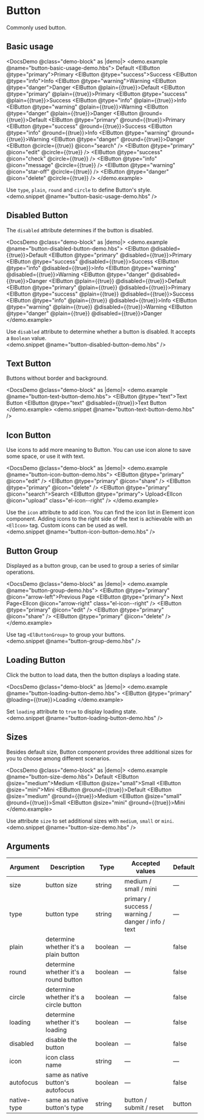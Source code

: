 <!-- markdownlint-disable MD033 -->

# Button

Commonly used button.

## Basic usage

<DocsDemo @class="demo-block" as |demo|>
    <demo.example @name="button-basic-usage-demo.hbs">
        <ElRow>
            <ElButton>Default</ElButton>
            <ElButton @type="primary">Primary</ElButton>
            <ElButton @type="success">Success</ElButton>
            <ElButton @type="info">Info</ElButton>
            <ElButton @type="warning">Warning</ElButton>
            <ElButton @type="danger">Danger</ElButton>
        </ElRow>
        <ElRow>
            <ElButton @plain={{true}}>Default</ElButton>
            <ElButton @type="primary" @plain={{true}}>Primary</ElButton>
            <ElButton @type="success" @plain={{true}}>Success</ElButton>
            <ElButton @type="info" @plain={{true}}>Info</ElButton>
            <ElButton @type="warning" @plain={{true}}>Warning</ElButton>
            <ElButton @type="danger" @plain={{true}}>Danger</ElButton>
        </ElRow>
        <ElRow>
            <ElButton @round={{true}}>Default</ElButton>
            <ElButton @type="primary" @round={{true}}>Primary</ElButton>
            <ElButton @type="success" @round={{true}}>Success</ElButton>
            <ElButton @type="info" @round={{true}}>Info</ElButton>
            <ElButton @type="warning" @round={{true}}>Warning</ElButton>
            <ElButton @type="danger" @round={{true}}>Danger</ElButton>
        </ElRow>
        <ElRow>
            <ElButton @circle={{true}} @icon="search" />
            <ElButton @type="primary" @icon="edit" @circle={{true}} />
            <ElButton @type="success" @icon="check" @circle={{true}} />
            <ElButton @type="info" @icon="message" @circle={{true}} />
            <ElButton @type="warning" @icon="star-off" @circle={{true}} />
            <ElButton @type="danger" @icon="delete" @circle={{true}} />
        </ElRow>
    </demo.example>
    <div class="description">
        Use `type`, `plain`, `round` and `circle` to define Button's style.
    </div>
    <demo.snippet @name="button-basic-usage-demo.hbs" />
</DocsDemo>

## Disabled Button

The `disabled` attribute determines if the button is disabled.

<DocsDemo @class="demo-block" as |demo|>
    <demo.example @name="button-disabled-button-demo.hbs">
        <ElRow>
            <ElButton @disabled={{true}}>Default</ElButton>
            <ElButton @type="primary" @disabled={{true}}>Primary</ElButton>
            <ElButton @type="success" @disabled={{true}}>Success</ElButton>
            <ElButton @type="info" @disabled={{true}}>Info</ElButton>
            <ElButton @type="warning" @disabled={{true}}>Warning</ElButton>
            <ElButton @type="danger" @disabled={{true}}>Danger</ElButton>
        </ElRow>
        <ElRow>
            <ElButton @plain={{true}} @disabled={{true}}>Default</ElButton>
            <ElButton @type="primary" @plain={{true}} @disabled={{true}}>Primary</ElButton>
            <ElButton @type="success" @plain={{true}} @disabled={{true}}>Success</ElButton>
            <ElButton @type="info" @plain={{true}} @disabled={{true}}>Info</ElButton>
            <ElButton @type="warning" @plain={{true}} @disabled={{true}}>Warning</ElButton>
            <ElButton @type="danger" @plain={{true}} @disabled={{true}}>Danger</ElButton>
        </ElRow>
    </demo.example>
    <div class="description">
        Use `disabled` attribute to determine whether a button is disabled. It accepts a `Boolean` value.
    </div>
    <demo.snippet @name="button-disabled-button-demo.hbs" />
</DocsDemo>

## Text Button

Buttons without border and background.

<DocsDemo @class="demo-block" as |demo|>
    <demo.example @name="button-text-button-demo.hbs">
        <ElButton @type="text">Text Button</ElButton>
        <ElButton @type="text" @disabled={{true}}>Text Button</ElButton>
    </demo.example>
    <demo.snippet @name="button-text-button-demo.hbs" />
</DocsDemo>

## Icon Button

Use icons to add more meaning to Button. You can use icon alone to save some space, or use it with text.

<DocsDemo @class="demo-block" as |demo|>
    <demo.example @name="button-icon-button-demo.hbs">
        <ElButton @type="primary" @icon="edit" />
        <ElButton @type="primary" @icon="share" />
        <ElButton @type="primary" @icon="delete" />
        <ElButton @type="primary" @icon="search">Search</ElButton>
        <ElButton @type="primary">
            Upload<ElIcon @icon="upload" class="el-icon--right" />
        </ElButton>
    </demo.example>
    <div class="description">
        Use the `icon` attribute to add icon. You can find the icon list in Element icon component. Adding icons to the right side of the text is achievable with an `<ElIcon>` tag. Custom icons can be used as well.
    </div>
    <demo.snippet @name="button-icon-button-demo.hbs" />
</DocsDemo>

## Button Group

Displayed as a button group, can be used to group a series of similar operations.

<DocsDemo @class="demo-block" as |demo|>
    <demo.example @name="button-group-demo.hbs">
        <ElButtonGroup>
            <ElButton @type="primary" @icon="arrow-left">Previous Page</ElButton>
            <ElButton @type="primary">
                Next Page<ElIcon @icon="arrow-right" class="el-icon--right" />
            </ElButton>
        </ElButtonGroup>
        <ElButtonGroup>
            <ElButton @type="primary" @icon="edit" />
            <ElButton @type="primary" @icon="share" />
            <ElButton @type="primary" @icon="delete" />
        </ElButtonGroup>
    </demo.example>
    <div class="description">
        Use tag `<ElButtonGroup>` to group your buttons.
    </div>
    <demo.snippet @name="button-group-demo.hbs" />
</DocsDemo>

## Loading Button

Click the button to load data, then the button displays a loading state.

<DocsDemo @class="demo-block" as |demo|>
    <demo.example @name="button-loading-button-demo.hbs">
        <ElButton @type="primary" @loading={{true}}>Loading</ElButton>
    </demo.example>
    <div class="description">
        Set `loading` attribute to `true` to display loading state.
    </div>
    <demo.snippet @name="button-loading-button-demo.hbs" />
</DocsDemo>

## Sizes

Besides default size, Button component provides three additional sizes for you to choose among different scenarios.

<DocsDemo @class="demo-block" as |demo|>
    <demo.example @name="button-size-demo.hbs">
        <ElRow>
            <ElButton>Default</ElButton>
            <ElButton @size="medium">Medium</ElButton>
            <ElButton @size="small">Small</ElButton>
            <ElButton @size="mini">Mini</ElButton>
        </ElRow>
        <ElRow>
            <ElButton @round={{true}}>Default</ElButton>
            <ElButton @size="medium" @round={{true}}>Medium</ElButton>
            <ElButton @size="small" @round={{true}}>Small</ElButton>
            <ElButton @size="mini" @round={{true}}>Mini</ElButton>
        </ElRow>
    </demo.example>
    <div class="description">
        Use attribute `size` to set additional sizes with `medium`, `small` or `mini`.
    </div>
    <demo.snippet @name="button-size-demo.hbs" />
</DocsDemo>

## Arguments

| Argument    | Description                            | Type    | Accepted values                                    | Default |
| ----------- | -------------------------------------- | ------- | -------------------------------------------------- | ------- |
| size        | button size                            | string  | medium / small / mini                              | —       |
| type        | button type                            | string  | primary / success / warning / danger / info / text | —       |
| plain       | determine whether it's a plain button  | boolean | —                                                  | false   |
| round       | determine whether it's a round button  | boolean | —                                                  | false   |
| circle      | determine whether it's a circle button | boolean | —                                                  | false   |
| loading     | determine whether it's loading         | boolean | —                                                  | false   |
| disabled    | disable the button                     | boolean | —                                                  | false   |
| icon        | icon class name                        | string  | —                                                  | —       |
| autofocus   | same as native button's autofocus      | boolean | —                                                  | false   |
| native-type | same as native button's type           | string  | button / submit / reset                            | button  |
